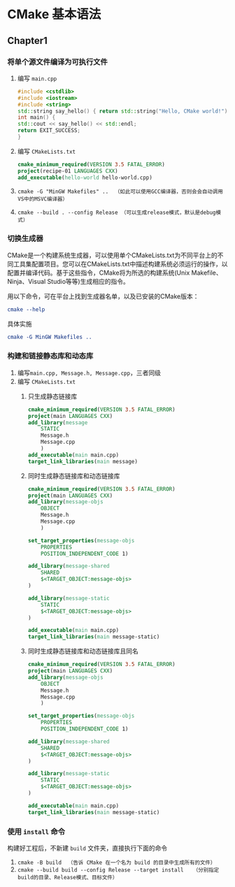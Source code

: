 # CMake 基本语法

## Chapter1

### 将单个源文件编译为可执行文件

1. 编写 `main.cpp`

    ```C++
    #include <cstdlib>
    #include <iostream>
    #include <string>
    std::string say_hello() { return std::string("Hello, CMake world!"); }
    int main() {
    std::cout << say_hello() << std::endl;
    return EXIT_SUCCESS;
    }
    ```

2. 编写 `CMakeLists.txt`

    ```Cmake
    cmake_minimum_required(VERSION 3.5 FATAL_ERROR)
    project(recipe-01 LANGUAGES CXX)
    add_executable(hello-world hello-world.cpp)
    ```

4. `cmake -G "MinGW Makefiles" ..  （如此可以使用GCC编译器，否则会会自动调用VS中的MSVC编译器）`
5. `cmake --build . --config Release （可以生成release模式，默认是debug模式）`

### 切换生成器

CMake是一个构建系统生成器，可以使用单个CMakeLists.txt为不同平台上的不同工具集配置项目。您可以在CMakeLists.txt中描述构建系统必须运行的操作，以配置并编译代码。基于这些指令，CMake将为所选的构建系统(Unix Makefile、Ninja、Visual Studio等等)生成相应的指令。

用以下命令，可在平台上找到生成器名单，以及已安装的CMake版本：

```Cmake
cmake --help
```

具体实施

```Cmake
cmake -G MinGW Makefiles ..
```

### 构建和链接静态库和动态库

1. 编写`main.cpp, Message.h, Message.cpp`，三者同级
2. 编写 `CMakeLists.txt`
   1. 只生成静态链接库
   
        ```Cmake
        cmake_minimum_required(VERSION 3.5 FATAL_ERROR)
        project(main LANGUAGES CXX)
        add_library(message
            STATIC
            Message.h
            Message.cpp
            )
        add_executable(main main.cpp)
        target_link_libraries(main message)
        ```

   2. 同时生成静态链接库和动态链接库

        ```Cmake
        cmake_minimum_required(VERSION 3.5 FATAL_ERROR)
        project(main LANGUAGES CXX)
        add_library(message-objs
            OBJECT
            Message.h
            Message.cpp
            )

        set_target_properties(message-objs
            PROPERTIES
            POSITION_INDEPENDENT_CODE 1)

        add_library(message-shared
            SHARED
            $<TARGET_OBJECT:message-objs>
        )

        add_library(message-static
            STATIC
            $<TARGET_OBJECT:message-objs>
        )

        add_executable(main main.cpp)
        target_link_libraries(main message-static)
        ```

    3. 同时生成静态链接库和动态链接库且同名

        ```Cmake
        cmake_minimum_required(VERSION 3.5 FATAL_ERROR)
        project(main LANGUAGES CXX)
        add_library(message-objs
            OBJECT
            Message.h
            Message.cpp
            )

        set_target_properties(message-objs
            PROPERTIES
            POSITION_INDEPENDENT_CODE 1)

        add_library(message-shared
            SHARED
            $<TARGET_OBJECT:message-objs>
        )

        add_library(message-static
            STATIC
            $<TARGET_OBJECT:message-objs>
        )

        add_executable(main main.cpp)
        target_link_libraries(main message-static)
        ```

### 使用 `install` 命令

构建好工程后，不新建 `build` 文件夹，直接执行下面的命令

1. `cmake -B build  （告诉 CMake 在一个名为 build 的目录中生成所有的文件）`
2. `cmake --build build --config Release --target install   （分别指定build的目录、Release模式、目标文件）`